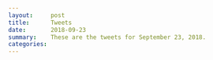 ```yaml
---
layout:     post
title:      Tweets
date:       2018-09-23
summary:    These are the tweets for September 23, 2018.
categories:
---
```


